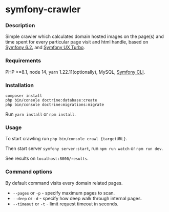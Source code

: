 # symfony-crawler
### Description
Simple crawler which calculates domain hosted images on the page(s) and time spent for every particular page visit and html handle, based on [Symfony 6.2.](https://symfony.com/) and [Symfony UX Turbo](https://symfony.com/bundles/ux-turbo/current/index.html).

### Requirements
PHP >=8.1, node 14, yarn 1.22.11(optionally), MySQL, [Symfony CLI](https://symfony.com/download).

### Installation
```
composer install
php bin/console doctrine:database:create
php bin/console doctrine:migrations:migrate
```
Run `yarn install` or `npm install`.

### Usage
To start crawling run `php bin/console crawl {targetURL}`.

Then start server `symfony server:start`, run `npm run watch` or `npm run dev`.

See results on `localhost:8000/results`.

### Command options
By default command visits every domain related pages.

+ `--pages` or `-p` - specify maximum pages to scan.
+ `--deep` or `-d` - specify how deep walk through internal pages.
+ `--timeout` or `-t` - limit request timeout in seconds.
